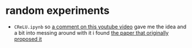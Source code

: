# random experiments

- `CReLU.ipynb` so [a comment on this youtube video](https://www.youtube.com/watch?v=amuI9Gq4aps) gave me the idea and a bit into messing around with it i found [the paper that originally proposed it](https://arxiv.org/abs/1603.05201)